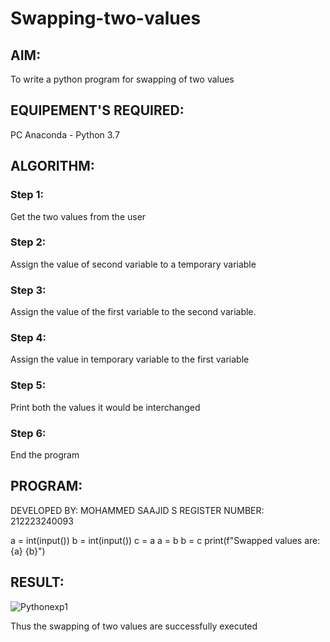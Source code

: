 # Swapping-two-values
## AIM:
To write a python program for swapping of two values
## EQUIPEMENT'S REQUIRED: 
PC
Anaconda - Python 3.7
## ALGORITHM: 
### Step 1:
Get the two values from the user
### Step 2: 
Assign the value of second variable to a temporary variable 
### Step 3: 
Assign the value of the first variable to the second variable.
### Step 4:  
Assign the value in temporary variable to the first variable
### Step 5: 
Print both the values it would be interchanged
### Step 6: 
End the program
## PROGRAM:


DEVELOPED BY: MOHAMMED SAAJID S
REGISTER NUMBER: 212223240093

a = int(input())
b = int(input())
c = a
a = b
b = c
print(f"Swapped values are: {a} {b}")


## RESULT:

![Pythonexp1](https://github.com/ArchanaSharikalHarinarayanan/Swapping-two-values/assets/141727149/b8de2c97-40ad-4bc9-9055-46762029a020)


Thus the swapping of two values are successfully executed



